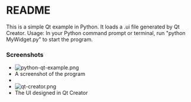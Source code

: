 # README #

This is a simple Qt example in Python. It loads a .ui file generated by Qt Creator.
Usage:
In your Python command prompt or terminal, run "python MyWidget.py" to start the program.

### Screenshots ###

* ![python-qt-example.png](https://bitbucket.org/repo/nbez5M/images/3191483234-python-qt-example.png)
* A screenshot of the program
*
* ![qt-creator.png](https://bitbucket.org/repo/nbez5M/images/2689078723-qt-creator.png)
* The UI designed in Qt Creator